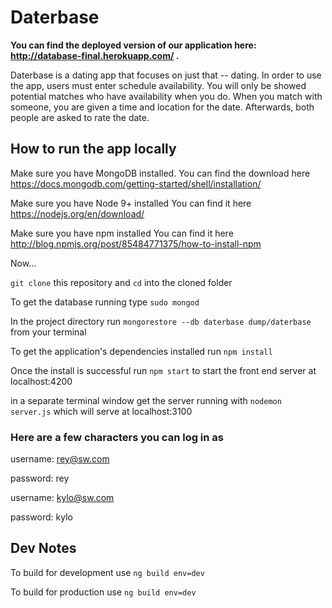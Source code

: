# Daterbase

**You can find the deployed version of our application here: http://database-final.herokuapp.com/ .**

Daterbase is a dating app that focuses on just that -- dating. In order to use the
app, users must enter schedule availability. You will only be showed potential
matches who have availability when you do. When you match with someone, you are
given a time and location for the date. Afterwards, both people are asked to
rate the date.  

## How to run the app locally
Make sure you have MongoDB installed.
You can find the download here https://docs.mongodb.com/getting-started/shell/installation/

Make sure you have Node 9+ installed
You can find it here https://nodejs.org/en/download/

Make sure you have npm installed
You can find it here http://blog.npmjs.org/post/85484771375/how-to-install-npm

Now...

`git clone` this repository and `cd` into the cloned folder

To get the database running type `sudo mongod`

In the project directory run `mongorestore --db daterbase dump/daterbase` from your terminal

To get the application's dependencies installed run `npm install`

Once the install is successful run `npm start` to start the front end server at localhost:4200

in a separate terminal window get the server running with `nodemon server.js` which will serve at localhost:3100

### Here are a few characters you can log in as
username: rey@sw.com

password: rey

username: kylo@sw.com

password: kylo


## Dev Notes
To build for development use `ng build env=dev`

To build for production  use `ng build env=dev`
